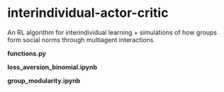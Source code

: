# interindividual-actor-critic
An RL algorithm for interindividual learning + simulations of how groups form social norms through multiagent interactions

**functions.py**

**loss_aversion_binomial.ipynb**

**group_modularity.ipynb**




